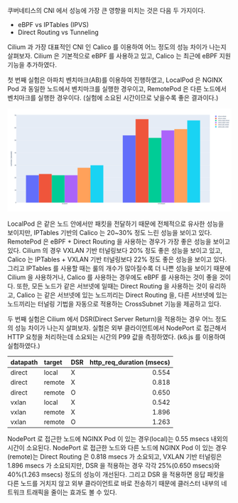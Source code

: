 쿠버네티스의 CNI 에서 성능에 가장 큰 영향을 미치는 것은 다음 두 가지이다.

- eBPF vs IPTables (IPVS)
- Direct Routing vs Tunneling

Cilium 과 가장 대표적인 CNI 인 Calico 를 이용하여 어느 정도의 성능 차이가 나는지 살펴보자. Cilium 은 기본적으로 eBPF 를 사용하고 있고, Calico 는 최근에 eBPF 지원 기능을 추가하였다.

첫 번째 실험은 아파치 벤치마크(AB)를 이용하여 진행하였고, LocalPod 은 NGINX Pod 과 동일한 노드에서 벤치마크를 실행한 경우이고, RemotePod 은 다른 노드에서 벤치마크를 실행한 경우이다. (실험에 소요된 시간이므로 낮을수록 좋은 결과이다.)

![routing.benchmark](./routing.benchmark.png)

LocalPod 은 같은 노드 안에서만 패킷을 전달하기 때문에 전체적으로 유사한 성능을 보이지만, IPTables 기반의 Calico 는 20~30% 정도 느린 성능을 보이고 있다. RemotePod 은 eBPF + Direct Routing 을 사용하는 경우가 가장 좋은 성능을 보이고 있다. Cilium 의 경우 VXLAN 기반 터널링보다 20% 정도 좋은 성능을 보이고 있고, Calico 는 IPTables + VXLAN 기반 터널링보다 22% 정도 좋은 성능을 보이고 있다. 그리고 IPTables 를 사용할 때는 룰의 개수가 많아질수록 더 나쁜 성능을 보이기 때문에 Cilium 을 사용하거나, Calico 를 사용하는 경우에도 eBPF 를 사용하는 것이 좋을 것이다. 또한, 모든 노드가 같은 서브넷에 일때는 Direct Routing 을 사용하는 것이 유리하고, Calico 는 같은 서브넷에 있는 노드끼리는 Direct Routing 을, 다른 서브넷에 있는 노드끼리는 터널링 기법을 자동으로 적용하는 CrossSubnet 기능을 제공하고 있다.

두 번째 실험은 Cilium 에서 DSR(Direct Server Return)을 적용하는 경우 어느 정도의 성능 차이가 나는지 살펴보자. 실험은 외부 클라이언트에서 NodePort 로 접근해서 HTTP 요청을 처리하는데 소요되는 시간의 P99 값을 측정하였다. (k6.js 를 이용하여 실험하였다.)

| datapath | target | DSR | http_req_duration (msecs) |
| :------- | :----- | :-- | ------------------------: |
| direct   | local  | X   |                     0.554 |
| direct   | remote | X   |                     0.818 |
| direct   | remote | O   |                     0.650 |
| vxlan    | local  | X   |                     0.542 |
| vxlan    | remote | X   |                     1.896 |
| vxlan    | remote | O   |                     1.263 |

NodePort 로 접근한 노드에 NGINX Pod 이 있는 경우(local)는 0.55 msecs 내외의 시간이 소요된다. NodePort 로 접근한 노드와 다른 노드에 NGINX Pod 이 있는 경우(remote)는 Direct Routing 은 0.818 msecs 가 소요되고, VXLAN 기반 터널링은 1.896 msecs 가 소요되지만, DSR 을 적용하는 경우 각각 25%(0.650 msecs)와 40%(1.263 msecs) 정도의 성능이 개선된다. 그리고 DSR 을 적용하면 응답 패킷을 다른 노드를 거치지 않고 외부 클라이언트로 바로 전송하기 때문에 클러스터 내부의 네트워크 트래픽을 줄이는 효과도 볼 수 있다.
